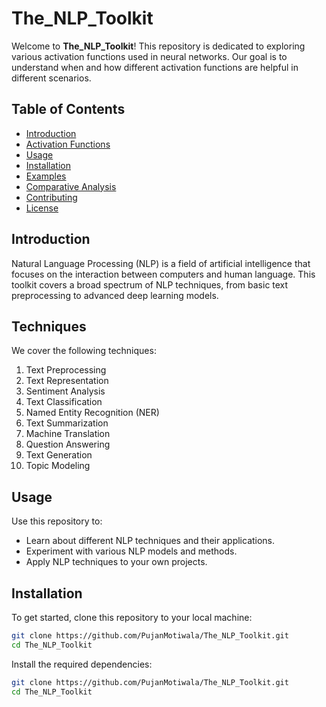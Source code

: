 # The_NLP_Toolkit

Welcome to **The_NLP_Toolkit**! This repository is dedicated to exploring various activation functions used in neural networks. Our goal is to understand when and how different activation functions are helpful in different scenarios.

## Table of Contents

- [Introduction](#introduction)
- [Activation Functions](#activation-functions)
- [Usage](#usage)
- [Installation](#installation)
- [Examples](#examples)
- [Comparative Analysis](#comparative-analysis)
- [Contributing](#contributing)
- [License](#license)

## Introduction

Natural Language Processing (NLP) is a field of artificial intelligence that focuses on the interaction between computers and human language. This toolkit covers a broad spectrum of NLP techniques, from basic text preprocessing to advanced deep learning models.

## Techniques

We cover the following techniques:

1. Text Preprocessing
2. Text Representation
3. Sentiment Analysis
4. Text Classification
5. Named Entity Recognition (NER)
6. Text Summarization
7. Machine Translation
8. Question Answering
9. Text Generation
10. Topic Modeling

## Usage

Use this repository to:

- Learn about different NLP techniques and their applications.
- Experiment with various NLP models and methods.
- Apply NLP techniques to your own projects.

## Installation

To get started, clone this repository to your local machine:

```bash
git clone https://github.com/PujanMotiwala/The_NLP_Toolkit.git
cd The_NLP_Toolkit
```
Install the required dependencies:

```bash
git clone https://github.com/PujanMotiwala/The_NLP_Toolkit.git
cd The_NLP_Toolkit
```

